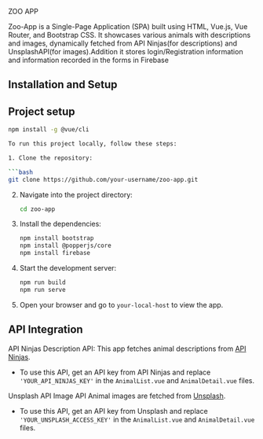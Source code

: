 ZOO APP

Zoo-App is a Single-Page Application (SPA) built using HTML, Vue.js, Vue Router, and Bootstrap CSS. It showcases various animals with descriptions and images, dynamically fetched from API Ninjas(for descriptions) and UnsplashAPI(for images).Addition it stores login/Registration information and information recorded in the forms in Firebase

## Installation and Setup

## Project setup

````bash
npm install -g @vue/cli

To run this project locally, follow these steps:

1. Clone the repository:

```bash
git clone https://github.com/your-username/zoo-app.git

````

2. Navigate into the project directory:

   ```bash
   cd zoo-app
   ```

3. Install the dependencies:

   ```bash
   npm install bootstrap
   npm install @popperjs/core
   npm install firebase
   ```

4. Start the development server:

   ```bash
   npm run build
   npm run serve
   ```

5. Open your browser and go to `your-local-host` to view the app.

## API Integration

API Ninjas
Description API:
This app fetches animal descriptions from [API Ninjas](https://api-ninjas.com/api/animals).

- To use this API, get an API key from API Ninjas and replace `'YOUR_API_NINJAS_KEY'` in the `AnimalList.vue` and `AnimalDetail.vue` files.

Unsplash API
Image API
Animal images are fetched from [Unsplash](https://unsplash.com/developers).

- To use this API, get an API key from Unsplash and replace `'YOUR_UNSPLASH_ACCESS_KEY'` in the `AnimalList.vue` and `AnimalDetail.vue` files.
